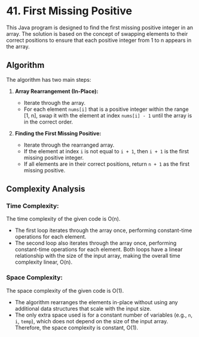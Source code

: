 # 41. First Missing Positive

This Java program is designed to find the first missing positive integer in an array. The solution is based on the concept of swapping elements to their correct positions to ensure that each positive integer from 1 to n appears in the array.

## Algorithm

The algorithm has two main steps:

1. **Array Rearrangement (In-Place):**
    - Iterate through the array.
    - For each element `nums[i]` that is a positive integer within the range [1, n], swap it with the element at index `nums[i] - 1` until the array is in the correct order.

2. **Finding the First Missing Positive:**
    - Iterate through the rearranged array.
    - If the element at index `i` is not equal to `i + 1`, then `i + 1` is the first missing positive integer.
    - If all elements are in their correct positions, return `n + 1` as the first missing positive.

## Complexity Analysis
### Time Complexity:
The time complexity of the given code is O(n).
- The first loop iterates through the array once, performing constant-time operations for each element.
- The second loop also iterates through the array once, performing constant-time operations for each element.
Both loops have a linear relationship with the size of the input array, making the overall time complexity linear, O(n).

### Space Complexity:
The space complexity of the given code is O(1).
- The algorithm rearranges the elements in-place without using any additional data structures that scale with the input size.
- The only extra space used is for a constant number of variables (e.g., `n`, `i`, `temp`), which does not depend on the size of the input array.
Therefore, the space complexity is constant, O(1).
